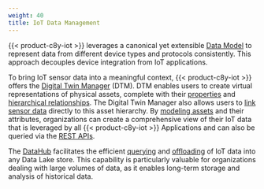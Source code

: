 ```yaml
---
weight: 40
title: IoT Data Management
---
```


{{< product-c8y-iot >}} leverages a canonical yet extensible [Data Model](concepts/domain-model/) to represent data from different device types and protocols consistently. This approach decouples device integration from IoT applications.

To bring IoT sensor data into a meaningful context, {{< product-c8y-iot >}} offers the [Digital Twin Manager](dtm/dtm-introduction/) (DTM). DTM enables users to create virtual representations of physical assets, complete with their [properties](dtm/asset-types/#asset-properties) and [hierarchical relationships](dtm/asset-hierarchy/). The Digital Twin Manager also allows users to [link sensor data](dtm/asset-hierarchy/#to-assign-devices-to-an-asset) directly to this asset hierarchy. By [modeling assets](dtm/asset-types/#asset-models) and their attributes, organizations can create a comprehensive view of their IoT data that is leveraged by all {{< product-c8y-iot >}} Applications and can also be queried via the [REST APIs](https://www.cumulocity.com/api/).

The [DataHub](datahub/datahub-overview/) facilitates the efficient [querying](datahub/working-with-datahub/#querying-offloaded) and [offloading](datahub/working-with-datahub/#configuring-offloading-jobs) of IoT data into any Data Lake store. This capability is particularly valuable for organizations dealing with large volumes of data, as it enables long-term storage and analysis of historical data.